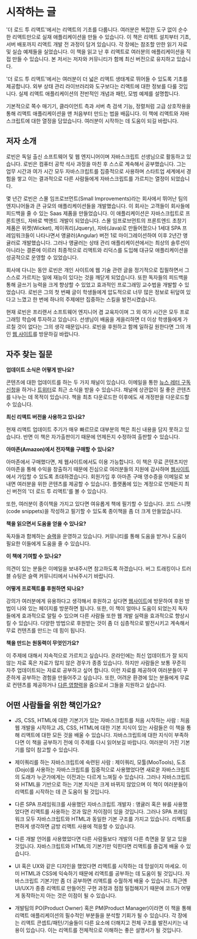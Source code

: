# 시작하는 글

'더 로드 투 리액트'에서는 리액트의 기초를 다룹니다. 여러분은 복잡한 도구 없이 순수한 리액트만으로 실재 애플리케이션을 만들 수 있습니다. 이 책은 리액트 설치부터 기초, 서버 배포까지 리액트 개발 전 과정이 담겨 있습니다. 각 장에는 참조할 만한 읽기 자료 및 실습 예제들을 실었습니다. 이 책을 읽고 난 후 리액트로 여러분의 애플리케이션을 직접 만들 수 있습니다. 본 저서는 저자와 커뮤니티가 함께 최신 버전으로 유지하고 있습니다.

'더 로드 투 리액트'에서는 여러분이 더 넓은 리액트 생태계로 뛰어들 수 있도록 기초를 제공합니다. 외부 상태 관리 라이브러리와 도구보다는 리액트에 대한 정보를 다룰 것입니다. 실제 리액트 애플리케이션의 전반적인 개념과 패턴, 모범 예제를 설명합니다. 

기본적으로 쪽수 매기기, 클라이언트 측과 서버 측 검색 기능, 정렬처럼 고급 상호작용을 통해 리액트 애플리케이션을 맨 처음부터 만드는 법을 배웁니다. 이 책에 리액트와 자바스크립트에 대한 열정을 담았습니다. 여러분이 시작하는 데 도움이 되길 바랍니다.

## 저자 소개

로빈은 독일 출신 소프트웨어 및 웹 엔지니어이며 자바스크립트 선생님으로 활동하고 있습니다. 로빈은 컴퓨터 공학 석사 과정을 마친 후 스스로 계속해서 공부했습니다. 그는 업무 시간과 여가 시간 모두 자바스크립트를 집중적으로 사용하며 스타트업 세계에서 경험을 쌓고 이는 결과적으로 다른 사람들에게 자바스크립트를 가르치는 열정이 되었습니다.

몇 년간 로빈은 스몰 임프로브먼트(Small Improvements)라는 회사에서 뛰어난 팀의 엔지니어들과 큰 규모의 애플리케이션들을 개발했습니다. 이 회사는 고객들이 회사들에 피드백을 줄 수 있는 Saas 제품을 만들었습니다. 이 애플리케이션은 자바스크립트로 프론트엔드, 자바로 백엔드 개발이 되었습니다. 스몰 임프로브먼트의 프론트엔드 초창기 제품은 위켓(Wicket), 제이쿼리(Jquery), 자바(Java)로 만들어졌으나 1세대 SPA 프레임워크들이 나타나면서 앵귤러(Angular) 버전 1로 마이그레이션하여 이후 2년간 앵귤러로 개발했습니다. 그러나 앵귤러는 상태 관리 애플리케이션에서는 최상의 솔루션이 아니라는 결론에 이르러 최종적으로 리액트와 리덕스를 도입해 대규모 애플리케이션을 성공적으로 운영할 수 있었습니다.

회사에 다니는 동안 로빈은 개인 사이트에 웹 기술 관련 글을 정기적으로 집필하면서 그 스스로 가르치는 일에 재능이 있다는 것을 깨닫게 되었습니다. 또한 독자들의 피드백을 통해 글쓰기 능력을 크게 향상할 수 있었고 효과적인 프로그래밍 교수법을 개발할 수 있었습니다. 로빈은 그의 첫 번째 글이 학생들에게 압도적으로 너무 많은 정보로 뒤덮여 있다고 느꼈고 한 번에 하나의 주제에만 집중하는 스킬을 발전시켰습니다.

현재 로빈은 프리랜서 소프트웨어 엔지니어 겸 교육자이며 그 외 여가 시간은 모두 프로그래밍 학습에 투자하고 있습니다. 선생님이 배움을 게을리하면 더 이상 학생들에게 가르칠 것이 없다는 그의 생각 때문입니다. 로빈을 후원하고 함께 일하길 원한다면 그의 개인 [웹 사이트](https://www.robinwieruch.de/about)를 방문하길 바랍니다.

## 자주 찾는 질문

**업데이트 소식은 어떻게 받나요?**

콘텐츠에 대한 업데이트를 하는 두 가지 채널이 있습니다. 이메일을 통한 [뉴스 레터 구독 신청](https://www.getrevue.co/profile/rwieruch)을 하거나 [트위터](https://twitter.com/rwieruch)로 최근 소식을 받을 수 있습니다. 채널에 상관없이 질 좋은 콘텐츠를 나누는 데 목적이 있습니다. 책을 최초 다운로드한 이후에도 새 개정판을 다운로드할 수 있습니다.

**최신 리액트 버전을 사용하고 있나요?**

현재 리액트 업데이트 주기가 매우 빠르므로 대부분의 책은 최신 내용을 담지 못하고 있습니다. 반면 이 책은 자가출판이기 때문에 언제든지 수정하여 출판할 수 있습니다.

**아마존(Amazon)에서  전자책을 구매할 수 있나요?** 

아마존에서 구매했다면, 제 웹사이트에서도 이용 가능합니다. 이 책은 무료 콘텐츠지만 아마존을 통해 수익을 창출하기 때문에 진심으로 여러분들의 지원에 감사하며 [웹사이트](https://www.robinwieruch.de/)에서 가입할 수 있도록 초대하겠습니다. 회원가입 후 아마존 구매 영수증을 이메일로 보내면 여러분을 위한 콘텐츠를 제공할 수 있습니다. 플랫폼에 있는 계정으로 언제든지 최신 버전의 '더 로드 투 리액트'를 볼 수 있습니다. 

또한, 여러분이 종이책을 가지고 있다면 여유롭게 책에 필기할 수 있습니다. 코드 스니펫(code snippets)을 작성하고 필기할 수 있도록 종이책을 좀 더 크게 만들었습니다. 

**책을 읽으면서 도움을 얻을 수 있나요?** 

독자들과 함께하는 [슬랙](https://slack-the-road-to-learn-react.wieruch.com/)을 운영하고 있습니다. 커뮤니티를 통해 도움을 받거나 도움이 필요한 이들에게 도움을 줄 수 있습니다.

**이 책에 기여할 수 있나요?**

의견이 있는 분들은 이메일을 보내주시면 참고하도록 하겠습니다. 버그 트래킹이나 트러블 슈팅은 슬랙 커뮤니티에서 나눠주시기 바랍니다.

**어떻게 프로젝트를 후원하면 되나요?** 

강의가 여러분에게 유용하다고 생각해서 후원하고 싶다면 [웹사이트](https://www.robinwieruch.de/about)에 방문하여 후원 방법이 나와 있는 페이지를 방문하면 됩니다. 또한, 이 책이 얼마나 도움이 되었는지 독자들에게 효과적으로 알릴 수 있으며 다른 사람들 또한 웹 개발 실력을 효과적으로 향상시킬 수 있습니다. 다양한 방법으로 후원받는 것이 좀 더 심층적으로 발전시키고 계속해서 무료 컨텐츠를 만드는 데 힘이 됩니다.

**책을 만드는 원동력이 무엇인가요?**

이 주제에 대해서 지속적으로 가르치고 싶습니다. 온라인에는 최신 업데이트가 잘 되지 않는 자료 혹은 자료가 많지 않은 경우가 종종 있습니다. 하지만 사람들은 보통 꾸준히 자주 업데이트되는 자료로 공부하고 싶어 합니다. 이런 자료를 제공하여 여러분들이 꾸준하게 공부하는 경험을 만들어주고 싶습니다. 또한, 어려운 환경에 있는 분들에게 무료로 컨텐츠를 제공하거나 [다른 영향력](https://www.robinwieruch.de/giving-back-by-learning-react)을 줌으로서 그들을 지원하고 싶습니다.

## 어떤 사람들을 위한 책인가요?

* JS, CSS, HTML에 대한 기본기가 있는 자바스크립트를 처음 시작하는 사람 : 처음 웹 개발을 시작하고 JS, CSS, HTML에 대한 기본 지식이 있는 사람들은 이 책을 통해 리액트에 대한 모든 것을 배울 수 있습니다. 자바스크립트에 대한 지식이 부족하다면 이 책을 공부하기 전에 이 주제를 다시 읽어보길 바랍니다. 여러분이 가진 기본기를 많이 참고할 수 있습니다.

* 제이쿼리를 하는 자바스크립트에 숙련된 사람 : 제이쿼리, 모툴(MooTools), 도조(Dojo)를 사용하는 자바스크립트를 집중적으로 사용했었다면 새로운 자바스크립트의 도래가 누군가에게는 이전과는 다르게 느껴질 수 있습니다. 그러나 자바스크립트와 HTML을 기반으로 하는 기본 지식은 크게 바뀌지 않았으며 이 책이 여러분들이 리액트를 시작하는 데 큰 도움이 될 것입니다.

* 다른 SPA 프레임워크를 사용했던 자바스크립트 개발자 : 앵귤러 혹은 뷰를 사용했었다면 리액트를 사용하는 것과 많은 차이점이 있을 것입니다. 그러나 SPA 프레임워크 모두 자바스크립트와 HTML과 동일한 기본 구조를 가지고 있습니다. 리액트를 편하게 생각하면 금방 리액트 사용에 적응할 수 있습니다.

* 다른 개발 언어를 사용했었다면 다른 사람들보다 개발의 다른 측면을 잘 알고 있을 것입니다. 자바스크립트와 HTML의 기본기만 익힌다면 리액트를 즐겁게 배울 수 있습니다.

* UI 혹은 UX와 같은 디자인을 했었다면 리액트를 시작하는 데 망설이지 마세요. 이미 HTML과 CSS에 익숙하기 때문에 리액트를 공부하는 데 도움이 될 것입니다. 자바스크립트 기본기만 좀 더 공부하면 리액트를 수월하게 배울 수 있습니다. 최근엔 UI/UX가 종종 리액트로 만들어진 구현 과정과 점점 밀접해지기 때문에 코드가 어떻게 동작하는지 아는 것은 이점이 될 수 있습니다.

* 개발팀의 PO(Product Owner) 혹은 PM(Product Manager)이라면 이 책을 통해 리액트 애플리케이션의 필수적인 부분들을 분석할 기회가 될 수 있습니다. 각 장에는 리액트 콘셉트/패턴/기술들이 다른 요소에 더해지고 전체 구조를 발전시키는 내용이 있습니다. 이는 리액트를 전체적으로 이해하는 좋은 설명서가 될 것입니다.
